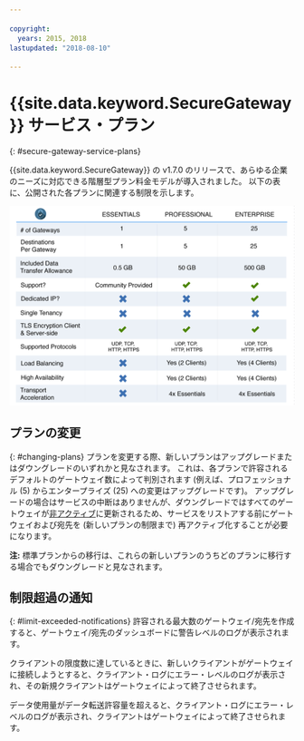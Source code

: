 ```yaml
---

copyright:
  years: 2015, 2018
lastupdated: "2018-08-10"

---
```


# {{site.data.keyword.SecureGateway}} サービス・プラン
{: #secure-gateway-service-plans}

{{site.data.keyword.SecureGateway}} の v1.7.0 のリリースで、あらゆる企業のニーズに対応できる階層型プラン料金モデルが導入されました。  以下の表に、公開された各プランに関連する制限を示します。

![階層型プラン・モデル](./images/planDetails.png?raw=true "階層型プラン・モデル")

## プランの変更
{: #changing-plans}
プランを変更する際、新しいプランはアップグレードまたはダウングレードのいずれかと見なされます。  これは、各プランで許容されるデフォルトのゲートウェイ数によって判別されます (例えば、プロフェッショナル (5) からエンタープライズ (25) への変更はアップグレードです)。  アップグレードの場合はサービスの中断はありませんが、ダウングレードではすべてのゲートウェイが[非アクティブ](/docs/services/SecureGateway?topic=securegateway-sg-faq#faq-states)に更新されるため、サービスをリストアする前にゲートウェイおよび宛先を (新しいプランの制限まで) 再アクティブ化することが必要になります。

<b>注:</b> 標準プランからの移行は、これらの新しいプランのうちどのプランに移行する場合でもダウングレードと見なされます。


## 制限超過の通知
{: #limit-exceeded-notifications}
許容される最大数のゲートウェイ/宛先を作成すると、ゲートウェイ/宛先のダッシュボードに警告レベルのログが表示されます。

クライアントの限度数に達しているときに、新しいクライアントがゲートウェイに接続しようとすると、クライアント・ログにエラー・レベルのログが表示され、その新規クライアントはゲートウェイによって終了させられます。

データ使用量がデータ転送許容量を超えると、クライアント・ログにエラー・レベルのログが表示され、クライアントはゲートウェイによって終了させられます。
